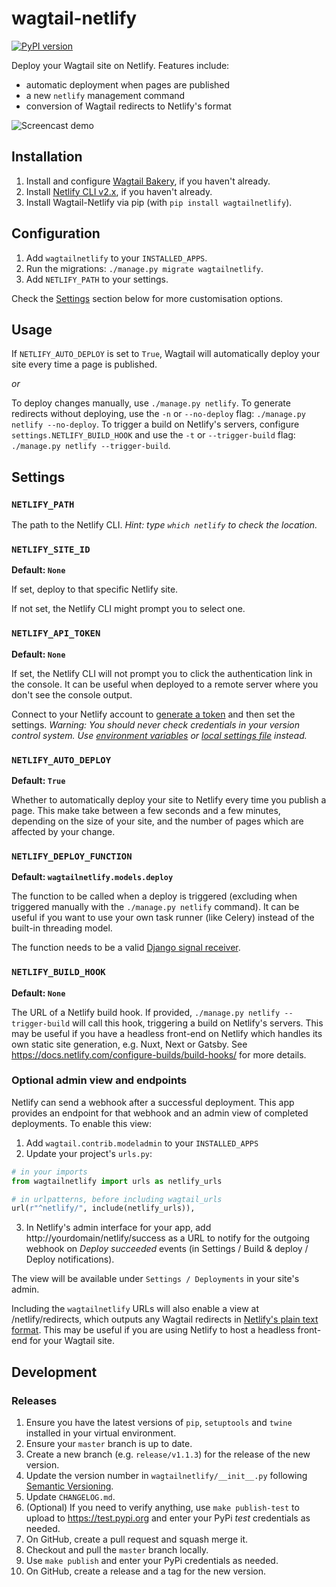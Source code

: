 # wagtail-netlify

[![PyPI version](https://badge.fury.io/py/wagtailnetlify.svg)](https://badge.fury.io/py/wagtailnetlify)

Deploy your Wagtail site on Netlify. Features include:

 - automatic deployment when pages are published
 - a new `netlify` management command
 - conversion of Wagtail redirects to Netlify's format

![Screencast demo](https://tom.s3.amazonaws.com/wagtail-netlify.gif)

## Installation

1. Install and configure [Wagtail Bakery](https://github.com/moorinteractive/wagtail-bakery), if you haven't already.
2. Install [Netlify CLI v2.x](https://www.netlify.com/docs/cli/#installation), if you haven't already.
3. Install Wagtail-Netlify via pip (with `pip install wagtailnetlify`).

## Configuration

1. Add `wagtailnetlify` to your `INSTALLED_APPS`.
2. Run the migrations: `./manage.py migrate wagtailnetlify`.
3. Add `NETLIFY_PATH` to your settings.

Check the [Settings](#settings) section below for more customisation options.

## Usage

If `NETLIFY_AUTO_DEPLOY` is set to `True`, Wagtail will automatically deploy your site every time a page is published.

*or*

To deploy changes manually, use `./manage.py netlify`. To generate redirects without deploying, use the `-n` or `--no-deploy` flag: `./manage.py netlify --no-deploy`. To trigger a build on Netlify's servers, configure `settings.NETLIFY_BUILD_HOOK` and use the `-t` or `--trigger-build` flag: `./manage.py netlify --trigger-build`.

## Settings

### `NETLIFY_PATH`

The path to the Netlify CLI. *Hint: type `which netlify` to check the location.*

### `NETLIFY_SITE_ID`

**Default: `None`**

If set, deploy to that specific Netlify site.

If not set, the Netlify CLI might prompt you to select one.

### `NETLIFY_API_TOKEN`

**Default: `None`**

If set, the Netlify CLI will not prompt you to click the authentication link in the console. It can be useful when deployed to a remote server where you don't see the console output.

Connect to your Netlify account to [generate a token](https://app.netlify.com/account/applications) and then set the settings. *Warning: You should never check credentials in your version control system. Use [environment variables](https://django-environ.readthedocs.io/en/latest/) or [local settings file](http://techstream.org/Bits/Local-Settings-in-django) instead.*

### `NETLIFY_AUTO_DEPLOY`

**Default: `True`**

Whether to automatically deploy your site to Netlify every time you publish a page. This make take between a few seconds and a few minutes, depending on the size of your site, and the number of pages which are affected by your change.

### `NETLIFY_DEPLOY_FUNCTION`

**Default: `wagtailnetlify.models.deploy`**

The function to be called when a deploy is triggered (excluding when triggered manually with the `./manage.py netlify` command). It can be useful if you want to use your own task runner (like Celery) instead of the built-in threading model.

The function needs to be a valid [Django signal receiver](https://docs.djangoproject.com/en/2.1/topics/signals/#receiver-functions).

### `NETLIFY_BUILD_HOOK`

**Default: `None`**

The URL of a Netlify build hook. If provided, `./manage.py netlify --trigger-build` will call this hook, triggering a build
on Netlify's servers. This may be useful if you have a headless front-end on Netlify which handles its own static site generation, 
e.g. Nuxt, Next or Gatsby. See https://docs.netlify.com/configure-builds/build-hooks/ for more details.

### Optional admin view and endpoints

Netlify can send a webhook after a successful deployment. This app provides an endpoint for that webhook and an admin view of completed deployments. To enable this view:

1. Add `wagtail.contrib.modeladmin` to your `INSTALLED_APPS`
1. Update your project's `urls.py`:

```python
# in your imports
from wagtailnetlify import urls as netlify_urls

# in urlpatterns, before including wagtail_urls
url(r"^netlify/", include(netlify_urls)),
```

3. In Netlify's admin interface for your app, add http://yourdomain/netlify/success as a URL to notify for the outgoing webhook on *Deploy succeeded* events (in Settings / Build & deploy / Deploy notifications).

The view will be available under `Settings / Deployments` in your site's admin.

Including the `wagtailnetlify` URLs will also enable a view at /netlify/redirects, which outputs any Wagtail redirects in [Netlify's plain text format](https://docs.netlify.com/routing/redirects/#syntax-for-the-redirects-file). This may be useful if you are using Netlify to host a headless front-end for your Wagtail site.

## Development

### Releases

1. Ensure you have the latest versions of `pip`, `setuptools` and `twine` installed in your virtual environment.
1. Ensure your `master` branch is up to date.
1. Create a new branch (e.g. `release/v1.1.3`) for the release of the new version.
1. Update the version number in `wagtailnetlify/__init__.py` following [Semantic Versioning](http://semver.org/spec/v2.0.0.html).
1. Update `CHANGELOG.md`.
1. (Optional) If you need to verify anything, use `make publish-test` to upload to https://test.pypi.org and enter your PyPi *test* credentials as needed.
1. On GitHub, create a pull request and squash merge it.
1. Checkout and pull the `master` branch locally.
1. Use `make publish` and enter your PyPi credentials as needed.
1. On GitHub, create a release and a tag for the new version.

